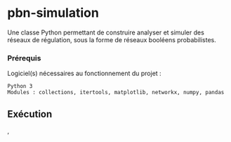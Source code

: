 # pbn-simulation
Une classe Python permettant de construire analyser et simuler des réseaux de régulation, sous la forme de réseaux booléens probabilistes.

### Prérequis

Logiciel(s) nécessaires au fonctionnement du projet :

```
Python 3 
Modules : collections, itertools, matplotlib, networkx, numpy, pandas 
```

## Exécution
,
